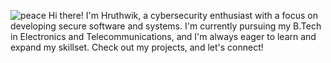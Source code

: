 
![peace](https://github.com/user-attachments/assets/301904c5-f69c-4a39-9ae5-72c8d6b2ba66)
Hi there! I'm Hruthwik, a cybersecurity enthusiast with a focus on developing secure software and systems. I'm currently pursuing my B.Tech in Electronics and Telecommunications, and I'm always eager to learn and expand my skillset. Check out my projects, and let's connect!
